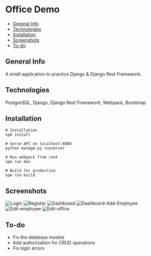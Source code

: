 # Office Demo
* [General Info](#General-Info)
* [Technologies](#Technologies)
* [Installation](#Installation)
* [Screenshots](#Screenshots)
* [To-do](#To-do)

## General Info
A small application to practice Django & Django Rest Framework.

## Technologies
PostgreSQL, Django, Django Rest Framework, Webpack, Bootstrap

## Installation
```
# Installation
npm install

# Serve API on localhost:8000
python manage.py runserver

# Run webpack from root
npm run dev

# Build for production
npm run build

```

## Screenshots
![Login](https://imgur.com/d88Avt8.png)
![Register](https://imgur.com/XaidBeQ.png)
![Dashboard](https://imgur.com/DgCyphT.png)
![Dashboard-Add-Employee](https://imgur.com/UlCbnFP.png)
![Edit-employee](https://imgur.com/jggP52T.png)
![Edit-office](https://imgur.com/7JLrVBM.png)

## To-do
* Fix the database models
* Add authorization for CRUD operations
* Fix logic errors
